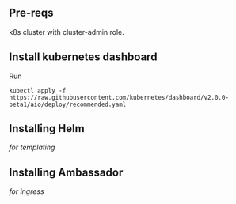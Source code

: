 ## Pre-reqs

k8s cluster with cluster-admin role.

## Install kubernetes dashboard

Run

`kubectl apply -f https://raw.githubusercontent.com/kubernetes/dashboard/v2.0.0-beta1/aio/deploy/recommended.yaml`

## Installing Helm

_for templating_

## Installing Ambassador

_for ingress_

